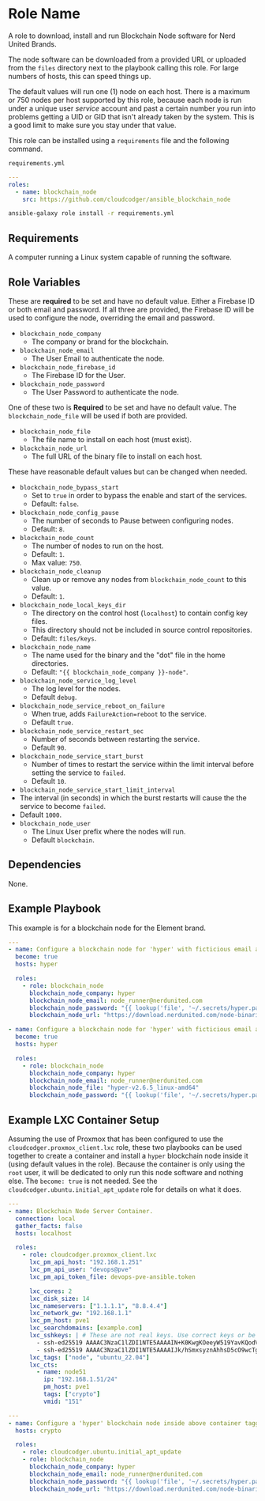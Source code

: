 Role Name
=========

A role to download, install and run Blockchain Node software for Nerd United Brands.

The node software can be downloaded from a provided URL or uploaded from the `files` directory next to the playbook calling this role. For large numbers of hosts, this can speed things up.

The default values will run one (1) node on each host. There is a maximum or 750 nodes per host supported by this role, because each node is run under a unique user _service_ account and past a certain number you run into problems getting a UID or GID that isn't already taken by the system. This is a good limit to make sure you stay under that value.

This role can be installed using a `requirements` file and the following command.

`requirements.yml`
```yaml
---
roles:
  - name: blockchain_node
    src: https://github.com/cloudcodger/ansible_blockchain_node
```

```bash
ansible-galaxy role install -r requirements.yml
```

Requirements
------------

A computer running a Linux system capable of running the software.

Role Variables
--------------

These are **required** to be set and have no default value. Either a Firebase ID or both email and password. If all three are provided, the Firebase ID will be used to configure the node, overriding the email and password.

- `blockchain_node_company`
  - The company or brand for the blockchain.
- `blockchain_node_email`
  - The User Email to authenticate the node.
- `blockchain_node_firebase_id`
  - The Firebase ID for the User.
- `blockchain_node_password`
  - The User Password to authenticate the node.

One of these two is **Required** to be set and have no default value. The `blockchain_node_file` will be used if both are provided.

- `blockchain_node_file`
  - The file name to install on each host (must exist).
- `blockchain_node_url`
  - The full URL of the binary file to install on each host.

These have reasonable default values but can be changed when needed.

- `blockchain_node_bypass_start`
  - Set to `true` in order to bypass the enable and start of the services.
  - Default: `false`.
- `blockchain_node_config_pause`
  - The number of seconds to Pause between configuring nodes.
  - Default: `8`.
- `blockchain_node_count`
  - The number of nodes to run on the host.
  - Default: `1`.
  - Max value: `750`.
- `blockchain_node_cleanup`
  - Clean up or remove any nodes from `blockchain_node_count` to this value.
  - Default: `1`.
- `blockchain_node_local_keys_dir`
  - The directory on the control host (`localhost`) to contain config key files.
  - This directory should not be included in source control repositories.
  - Default: `files/keys`.
- `blockchain_node_name`
  - The name used for the binary and the "dot" file in the home directories.
  - Default: `"{{ blockchain_node_company }}-node"`.
- `blockchain_node_service_log_level`
  - The log level for the nodes.
  - Default `debug`.
- `blockchain_node_service_reboot_on_failure`
  - When true, adds `FailureAction=reboot` to the service.
  - Default `true`.
- `blockchain_node_service_restart_sec`
  - Number of seconds between restarting the service.
  - Default `90`.
- `blockchain_node_service_start_burst`
  - Number of times to restart the service within the limit interval before setting the service to `failed`.
  - Default `10`.
 - `blockchain_node_service_start_limit_interval`
  - The interval (in seconds) in which the burst restarts will cause the the service to become `failed`.
  - Default `1000`.
- `blockchain_node_user`
  - The Linux User prefix where the nodes will run.
  - Default `blockchain`.

Dependencies
------------

None.

Example Playbook
----------------

This example is for a blockchain node for the Element brand.

```yaml
---
- name: Configure a blockchain node for 'hyper' with ficticious email address.
  become: true
  hosts: hyper

  roles:
    - role: blockchain_node
      blockchain_node_company: hyper
      blockchain_node_email: node_runner@nerdunited.com
      blockchain_node_password: "{{ lookup('file', '~/.secrets/hyper.passwd') }}"
      blockchain_node_url: "https://download.nerdunited.com/node-binaries/v2.6.5/hyper-v2.6.5_linux-amd64"

- name: Configure a blockchain node for 'hyper' with ficticious email address, using a file.
  become: true
  hosts: hyper

  roles:
    - role: blockchain_node
      blockchain_node_company: hyper
      blockchain_node_email: node_runner@nerdunited.com
      blockchain_node_file: "hyper-v2.6.5_linux-amd64"
      blockchain_node_password: "{{ lookup('file', '~/.secrets/hyper.passwd') }}"
```

Example LXC Container Setup
---------------------------

Assuming the use of Proxmox that has been configured to use the `cloudcodger.proxmox_client.lxc` role, these two playbooks can be used together to create a container and install a `hyper` blockchain node inside it (using default values in the role). Because the container is only using the `root` user, it will be dedicated to only run this node software and nothing else. The `become: true` is not needed. See the `cloudcodger.ubuntu.initial_apt_update` role for details on what it does.

```yaml
---
- name: Blockchain Node Server Container.
  connection: local
  gather_facts: false
  hosts: localhost

  roles:
    - role: cloudcodger.proxmox_client.lxc
      lxc_pm_api_host: "192.168.1.251"
      lxc_pm_api_user: "devops@pve"
      lxc_pm_api_token_file: devops-pve-ansible.token

      lxc_cores: 2
      lxc_disk_size: 14
      lxc_nameservers: ["1.1.1.1", "8.8.4.4"]
      lxc_network_gw: "192.168.1.1"
      lxc_pm_host: pve1
      lxc_searchdomains: [example.com]
      lxc_sshkeys: | # These are not real keys. Use correct keys or be locked out of the container.
        - ssh-ed25519 AAAAC3NzaC1lZDI1NTE5AAAAIN+K0KwgKOeeyW519YavKQodVgwWcRUIucZkOfplsKMl devops-guy-mbp
        - ssh-ed25519 AAAAC3NzaC1lZDI1NTE5AAAAIJk/hSmxsyznAhhsD5cO9wcTgOs+/xz09kZ5woSUUQAY devops-gal-mbp
      lxc_tags: ["node", "ubuntu_22.04"]
      lxc_cts:
        - name: node51
          ip: "192.168.1.51/24"
          pm_host: pve1
          tags: ["crypto"]
          vmid: "151"
```

```yaml
---
- name: Configure a 'hyper' blockchain node inside above container tagged with 'crypto'.
  hosts: crypto

  roles:
    - role: cloudcodger.ubuntu.initial_apt_update
    - role: blockchain_node
      blockchain_node_company: hyper
      blockchain_node_email: node_runner@nerdunited.com
      blockchain_node_password: "{{ lookup('file', '~/.secrets/hyper.passwd') }}"
      blockchain_node_url: "https://download.nerdunited.com/node-binaries/v2.6.5/hyper-v2.6.5_linux-amd64"
```
